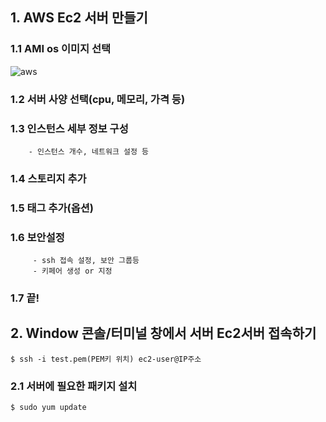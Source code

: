 ## 1. AWS Ec2 서버 만들기

  ### 1.1 AMI os 이미지 선택
  ![aws](/assets/images/duck.jpg)
  ### 1.2 서버 사양 선택(cpu, 메모리, 가격 등)
  ### 1.3 인스턴스 세부 정보 구성
        - 인스턴스 개수, 네트워크 설정 등
  ### 1.4 스토리지 추가
  ### 1.5 태그 추가(옵션)
  ### 1.6 보안설정
         - ssh 접속 설정, 보안 그룹등
         - 키페어 생성 or 지정
  ### 1.7 끝!

## 2. Window 콘솔/터미널 창에서 서버 Ec2서버 접속하기
 
 ```
 $ ssh -i test.pem(PEM키 위치) ec2-user@IP주소
 ```
 ### 2.1 서버에 필요한 패키지 설치
 ```
 $ sudo yum update
 ```
 
